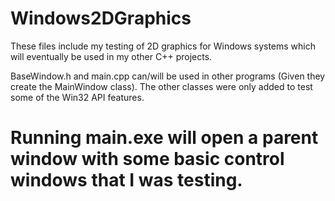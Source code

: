 # Windows2DGraphics
These files include my testing of 2D graphics for Windows systems which will eventually be used in my other C++ projects.

BaseWindow.h and main.cpp can/will be used in other programs (Given they create the MainWindow class). 
The other classes were only added to test some of the Win32 API features.

Running main.exe will open a parent window with some basic control windows that I was testing.
=======
